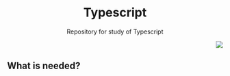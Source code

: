 <h1 align="center">Typescript</h1>
<p align="center">Repository for study of Typescript</p>
<p align="right"><img src="https://img.shields.io/badge/yarn-1.22.10-blue?style=for-the-badge&logo=appveyor"/></p>

## What is needed?
